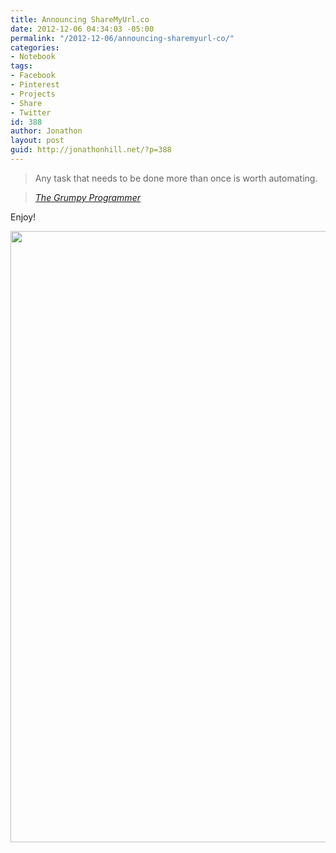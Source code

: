 ```yaml
---
title: Announcing ShareMyUrl.co
date: 2012-12-06 04:34:03 -05:00
permalink: "/2012-12-06/announcing-sharemyurl-co/"
categories:
- Notebook
tags:
- Facebook
- Pinterest
- Projects
- Share
- Twitter
id: 388
author: Jonathon
layout: post
guid: http://jonathonhill.net/?p=388
---
```


> Any task that needs to be done more than once is worth automating.
  
> <cite><a href="http://twitter.com/grmpyprogrammer" target="_blank">The Grumpy Programmer</a></cite>

Enjoy!

[<img class="alignnone" title="ShareMyUrl.co" src="http://i.imgur.com/lT9Ea.png" alt="" width="795" height="978" />](http://sharemyurl.co)